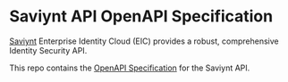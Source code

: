 # Saviynt API OpenAPI Specification

[Saviynt](https://saviynt.om) Enterprise Identity Cloud (EIC) provides a robust, comprehensive Identity Security API.

This repo contains the [OpenAPI Specification](https://spec.openapis.org/oas/latest.html) for the Saviynt API.